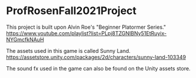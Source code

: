 # ProfRosenFall2021Project
This project is built upon Alvin Roe's "Beginner Platormer Series." 
https://www.youtube.com/playlist?list=PLpj8TZGNIBNy51EtRuyix-NYGmcfkNAuH

The assets used in this game is called Sunny Land. 
https://assetstore.unity.com/packages/2d/characters/sunny-land-103349

The sound fx used in the game can also be found on the Unity assets store. 
